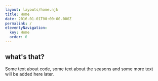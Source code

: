 ```yaml
---
layout: layouts/home.njk
title: Home
date: 2016-01-01T00:00:00.000Z
permalink: /
eleventyNavigation:
  key: Home
  order: 0
---
```

## what's that?

Some text about code, some text about the seasons and some more text will be added here later.
